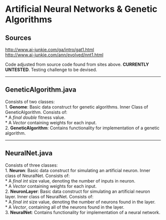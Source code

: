 # Artificial Neural Networks & Genetic Algorithms

## Sources 
http://www.ai-junkie.com/ga/intro/gat1.html  
http://www.ai-junkie.com/ann/evolved/nnt1.html  

Code adjusted from source code found from sites above. **CURRENTLY UNTESTED**.
Testing challenge to be devised.

---
## GeneticAlgorithm.java

Consists of two classes:  
	1. **Genome**: Basic data construct for genetic algorithms. Inner Class of GeneticAlgorithm. Consists of:  
	   * A *final double* fitness value.  
	   * A *Vector<Double>* containing weights for each input.  
	2. **GeneticAlgorithm**: Contains functionality for implementation of a genetic algorithm.  
	
---
## NeuralNet.java

Consists of three classes:  
	1. **Neuron**: Basic data construct for simulating an artificial neuron. Inner class of NeuralNet. Consists of:  
	   * A *final int* size value, denoting the number of inputs in neuron.  
	   * A *Vector<Double>* containing weights for each input.  
	2. **NeuronLayer**: Basic data construct for simulating an artificial neuron layer. Inner class of NeuralNet. Consists of:  
	   * A *final int* size value, denoting the number of neurons found in the layer.  
	   * A *Vector<Neuron>*, containing all of the neurons found in the layer.  
	3. **NeuralNet**: Contains functionality for implementation of a neural network.  
		
